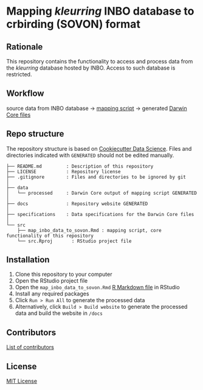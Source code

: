 # Mapping *kleurring* INBO database to crbirding (SOVON) format

## Rationale

This repository contains the functionality to access and process data from the *kleurring* database hosted by INBO. Access to such database is restricted.

## Workflow

source data from INBO database →  [mapping script](http:///github.com/damianooldoni/sovon/map_inbo_data_to_sovon.html) → generated [Darwin Core files](https://github.com/damianooldoni/sovon/blob/master/data/processed/)

## Repo structure

The repository structure is based on [Cookiecutter Data Science](http://drivendata.github.io/cookiecutter-data-science/). Files and directories indicated with `GENERATED` should not be edited manually.

```
├── README.md         : Description of this repository
├── LICENSE           : Repository license
├── .gitignore        : Files and directories to be ignored by git
│
├── data
│   └── processed     : Darwin Core output of mapping script GENERATED
│
├── docs              : Repository website GENERATED
│
├── specifications    : Data specifications for the Darwin Core files
│
└── src
    ├── map_inbo_data_to_sovon.Rmd : mapping script, core functionality of this repository
    └── src.Rproj       : RStudio project file
```

## Installation

1. Clone this repository to your computer
2. Open the RStudio project file
3. Open the `map_inbo_data_to_sovon.Rmd` [R Markdown file](https://rmarkdown.rstudio.com/) in RStudio
4. Install any required packages
5. Click `Run > Run All` to generate the processed data
6. Alternatively, click `Build > Build website` to generate the processed data and build the website in `/docs`


## Contributors

[List of contributors](https://github.com/damianooldoni/sovon/contributors)

## License

[MIT License](LICENSE)
